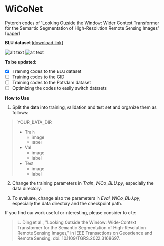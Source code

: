 # WiCoNet
Pytorch codes of 'Looking Outside the Window: Wider Context Transformer for the Semantic Segmentation of High-Resolution Remote Sensing Images' [[paper]](https://doi.org/10.1109/TGRS.2022.3168697)

**BLU dataset** [[download link]](https://rslab.disi.unitn.it/dataset/BLU/)

![alt text](https://github.com/ggsDing/WiCoNet/blob/main/WiCoNet.png)
![alt text](https://github.com/ggsDing/WiCoNet/blob/main/data_BLU.png)

**To be updated:**
- [x] Training codes to the BLU dataset
- [ ] Training codes to the GID
- [ ] Training codes to the Potsdam dataset
- [ ] Optimizing the codes to easily switch datasets

**How to Use**
1. Split the data into training, validation and test set and organize them as follows:

>YOUR_DATA_DIR
>  - Train
>    - image
>    - label
>  - Val
>    - image
>    - label
>  - Test
>    - image
>    - label

2. Change the training parameters in *Train_WiCo_BLU.py*, especially the data directory.

3. To evaluate, change also the parameters in *Eval_WiCo_BLU.py*, especially the data directory and the checkpoint path.

If you find our work useful or interesting, please consider to cite:
> L. Ding et al., "Looking Outside the Window: Wide-Context Transformer for the Semantic Segmentation of High-Resolution Remote Sensing Images," in IEEE Transactions on Geoscience and Remote Sensing, doi: 10.1109/TGRS.2022.3168697.
